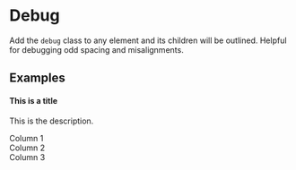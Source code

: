 # Debug

Add the `debug` class to any element and its children will be outlined. Helpful for debugging  odd spacing and misalignments.

## Examples

<div class="pa3 ba b--gray-300 debug">
    <h4>This is a title</h4>
    <p class="mb3">This is the description.</p>
    <div class="row">
        <div class="col w-1/3">
            <div class="pv2 bg-gray-200">
                <span>Column 1</span>
            </div>
        </div>
        <div class="col w-1/3">
            <div class="pv2 bg-gray-200">
                <span>Column 2</span>
            </div>
        </div>
        <div class="col w-1/3">
            <div class="pv2 bg-gray-200">
                <span>Column 3</span>
            </div>
        </div>
    </div>
</div>